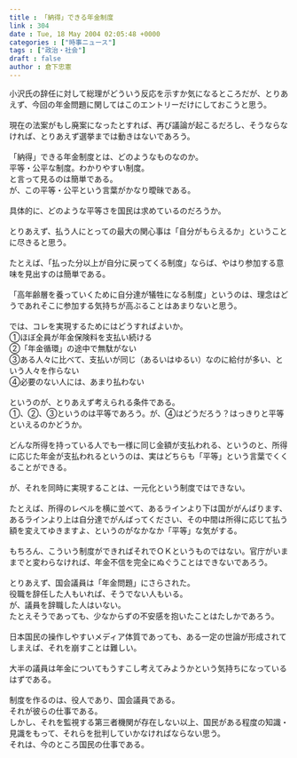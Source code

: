 ```yaml
---
title : 「納得」できる年金制度
link : 304
date : Tue, 18 May 2004 02:05:48 +0000
categories : ["時事ニュース"]
tags : ["政治・社会"]
draft : false
author : 倉下忠憲
---
```


小沢氏の辞任に対して総理がどういう反応を示すか気になるところだが、とりあえず、今回の年金問題に関してはこのエントリーだけにしておこうと思う。<BR><BR>現在の法案がもし廃案になったとすれば、再び議論が起こるだろし、そうならなければ、とりあえず選挙までは動きはないであろう。<BR><BR>「納得」できる年金制度とは、どのようなものなのか。<BR>平等・公平な制度。わかりやすい制度。<BR>と言って見るのは簡単である。<BR>が、この平等・公平という言葉がかなり曖昧である。<BR><BR>具体的に、どのような平等さを国民は求めているのだろうか。<BR><BR>とりあえず、払う人にとっての最大の関心事は「自分がもらえるか」ということに尽きると思う。<BR><BR>たとえば、「払った分以上が自分に戻ってくる制度」ならば、やはり参加する意味を見出すのは簡単である。<BR><BR>「高年齢層を養っていくために自分達が犠牲になる制度」というのは、理念はどうであれそこに参加する気持ちが高ぶることはあまりないと思う。<BR><BR>では、コレを実現するためにはどうすればよいか。<BR>①ほぼ全員が年金保険料を支払い続ける<BR>②「年金循環」の途中で無駄がない<BR>③ある人々に比べて、支払いが同じ（あるいはゆるい）なのに給付が多い、という人々を作らない<BR>④必要のない人には、あまり払わない<BR><BR>というのが、とりあえず考えられる条件である。<BR>①、②、③というのは平等であろう。が、④はどうだろう？はっきりと平等といえるのかどうか。<BR><BR>どんな所得を持っている人でも一様に同じ金額が支払われる、というのと、所得に応じた年金が支払われるというのは、実はどちらも「平等」という言葉でくくることができる。<BR><BR>が、それを同時に実現することは、一元化という制度ではできない。<BR><BR>たとえば、所得のレベルを横に並べて、あるラインより下は国ががんばります、あるラインより上は自分達でがんばってください、その中間は所得に応じて払う額を変えてゆきますよ、というのがなかなか「平等」な気がする。<BR><BR>もちろん、こういう制度ができればそれでＯＫというものではない。官庁がいままでと変わらなければ、年金不信を完全にぬぐうことはできないであろう。<BR><BR>とりあえず、国会議員は「年金問題」にさらされた。<BR>役職を辞任した人もいれば、そうでない人もいる。<BR>が、議員を辞職した人はいない。<BR>たとえそうであっても、少なからずの不安感を抱いたことはたしかであろう。<BR><BR>日本国民の操作しやすいメディア体質であっても、ある一定の世論が形成されてしまえば、それを崩すことは難しい。<BR><BR>大半の議員は年金についてもうすこし考えてみようかという気持ちになっているはずである。<BR><BR>制度を作るのは、役人であり、国会議員である。<BR>それが彼らの仕事である。<BR>しかし、それを監視する第三者機関が存在しない以上、国民がある程度の知識・見識をもって、それらを批判していかなければならない思う。<BR>それは、今のところ国民の仕事である。<BR><br><br>
